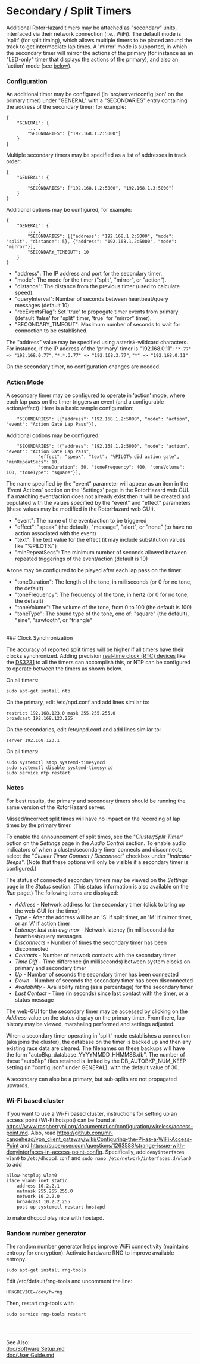 # Secondary / Split Timers

Additional RotorHazard timers may be attached as "secondary" units, interfaced via their network connection (i.e., WiFi).  The default mode is 'split' (for split timing), which allows multiple timers to be placed around the track to get intermediate lap times.  A 'mirror' mode is supported, in which the secondary timer will mirror the actions of the primary (for instance as an "LED-only" timer that displays the actions of the primary), and also an 'action' mode (see [below](#action-mode)).

### Configuration

An additional timer may be configured (in 'src/server/config.json' on the primary timer) under "GENERAL" with a "SECONDARIES" entry containing the address of the secondary timer; for example:
```
{
	"GENERAL": {
		... ,
		"SECONDARIES": ["192.168.1.2:5000"]
	}
}
```

Multiple secondary timers may be specified as a list of addresses in track order:
```
{
	"GENERAL": {
		... ,
		"SECONDARIES": ["192.168.1.2:5000", "192.168.1.3:5000"]
	}
}
```

Additional options may be configured, for example:
```
{
	"GENERAL": {
		... ,
		"SECONDARIES": [{"address": "192.168.1.2:5000", "mode": "split", "distance": 5}, {"address": "192.168.1.2:5000", "mode": "mirror"}],
		"SECONDARY_TIMEOUT": 10
	}
}
```
* "address": The IP address and port for the secondary timer.
* "mode": The mode for the timer ("split", "mirror", or "action").
* "distance": The distance from the previous timer (used to calculate speed).
* "queryInterval": Number of seconds between heartbeat/query messages (default 10).
* "recEventsFlag": Set 'true' to propogate timer events from primary (default 'false' for "split" timer, 'true' for "mirror" timer).
* "SECONDARY_TIMEOUT": Maximum number of seconds to wait for connection to be established.

The "address" value may be specified using asterisk-wildcard characters. For instance, if the IP address of the 'primary' timer is "192.168.0.11":  `"*.77" => "192.168.0.77"`, `"*.*.3.77" => "192.168.3.77"`, `"*" => "192.168.0.11"`

On the secondary timer, no configuration changes are needed.

### Action Mode

A secondary timer may be configured to operate in 'action' mode, where each lap pass on the timer triggers an event (and a configurable action/effect). Here is a basic sample configuration:
```
	"SECONDARIES": [{"address": "192.168.1.2:5000", "mode": "action", "event": "Action Gate Lap Pass"}],
```
Additional options may be configured:
```
	"SECONDARIES": [{"address": "192.168.1.2:5000", "mode": "action", "event": "Action Gate Lap Pass",
			"effect": "speak", "text": "%PILOT% did action gate", "minRepeatSecs": 10,
		 	"toneDuration": 50, "toneFrequency": 400, "toneVolume": 100, "toneType": "square"}],
```
The name specified by the "event" parameter will appear as an item in the 'Event Actions' section on the 'Settings' page in the RotorHazard web GUI. If a matching event/action does not already exist then it will be created and populated with the values specified by the "event" and "effect" parameters (these values may be modified in the RotorHazard web GUI).
* "event": The name of the event/action to be triggered
* "effect": "speak" (the default), "message", "alert", or "none" (to have no action associated with the event)
* "text": The text value for the effect (it may include substitution values like "%PILOT%")
* "minRepeatSecs": The minimum number of seconds allowed between repeated triggerings of the event/action (default is 10)

A tone may be configured to be played after each lap pass on the timer:
* "toneDuration": The length of the tone, in milliseconds (or 0 for no tone, the default)
* "toneFrequency": The frequency of the tone, in hertz (or 0 for no tone, the default)
* "toneVolume": The volume of the tone, from 0 to 100 (the default is 100)
* "toneType": The sound type of the tone, one of: "square" (the default), "sine", "sawtooth", or "triangle"

<br/>
### Clock Synchronization

The accuracy of reported split times will be higher if all timers have their clocks synchronized. Adding precision [real-time clock (RTC) devices](Real%20Time%20Clock.md) like the [DS3231](https://www.adafruit.com/product/3013) to all the timers can accomplish this, or NTP can be configured to operate between the timers as shown below.

On all timers:

	sudo apt-get install ntp

On the primary, edit /etc/npd.conf and add lines similar to:

	restrict 192.168.123.0 mask 255.255.255.0
	broadcast 192.168.123.255
	
On the secondaries, edit /etc/npd.conf and add lines similar to:

	server 192.168.123.1

On all timers:

	sudo systemctl stop systemd-timesyncd
	sudo systemctl disable systemd-timesyncd
	sudo service ntp restart

### Notes

For best results, the primary and secondary timers should be running the same version of the RotorHazard server.

Missed/incorrect split times will have no impact on the recording of lap times by the primary timer.

To enable the announcement of split times, see the "*Cluster/Split Timer*" option on the *Settings* page in the *Audio Control* section. To enable audio indicators of when a cluster/secondary timer connects and disconnects, select the "*Cluster Timer Connect / Disconnect*" checkbox under "*Indicator Beeps*". (Note that these options will only be visible if a secondary timer is configured.)

The status of connected secondary timers may be viewed on the *Settings* page in the *Status* section. (This status information is also available on the *Run* page.) The following items are displayed:
 * *Address* - Network address for the secondary timer (click to bring up the web-GUI for the timer)
 * *Type* - After the address will be an 'S' if split timer, an 'M' if mirror timer, or an 'A' if action timer
 * *Latency: last min avg max* - Network latency (in milliseconds) for heartbeat/query messages
 * *Disconnects* - Number of times the secondary timer has been disconnected
 * *Contacts* - Number of network contacts with the secondary timer
 * *Time Diff* - Time difference (in milliseconds) between system clocks on primary and secondary timer
 * *Up* - Number of seconds the secondary timer has been connected
 * *Down* - Number of seconds the secondary timer has been disconnected
 * *Availability* - Availability rating (as a percentage) for the secondary timer
 * *Last Contact* - Time (in seconds) since last contact with the timer, or a status message

The web-GUI for the secondary timer may be accessed by clicking on the *Address* value on the status display on the primary timer. From there, lap history may be viewed, marshaling performed and settings adjusted.

When a secondary timer operating in 'split' mode establishes a connection (aka joins the cluster), the database on the timer is backed up and then any existing race data are cleared. The filenames on these backups will have the form "autoBkp_database_YYYYMMDD_HHMMSS.db". The number of these "autoBkp" files retained is limited by the DB_AUTOBKP_NUM_KEEP setting (in "config.json" under GENERAL), with the default value of 30.

A secondary can also be a primary, but sub-splits are not propagated upwards.

### Wi-Fi based cluster

If you want to use a Wi-Fi based cluster, instructions for setting up an access point (Wi-Fi hotspot) can be found at
<https://www.raspberrypi.org/documentation/configuration/wireless/access-point.md>.
Also, read <https://github.com/mr-canoehead/vpn_client_gateway/wiki/Configuring-the-Pi-as-a-WiFi-Access-Point>
and <https://superuser.com/questions/1263588/strange-issue-with-denyinterfaces-in-access-point-config>.
Specifically, add `denyinterfaces wlan0` to `/etc/dhcpcd.conf` and `sudo nano /etc/network/interfaces.d/wlan0`
to add

```
allow-hotplug wlan0
iface wlan0 inet static
	address 10.2.2.1
	netmask 255.255.255.0
	network 10.2.2.0
	broadcast 10.2.2.255
	post-up systemctl restart hostapd
```
to make dhcpcd play nice with hostapd.

### Random number generator

The random number generator helps improve WiFi connectivity (maintains entropy for encryption). Activate hardware RNG to improve available entropy.

	sudo apt-get install rng-tools

Edit /etc/default/rng-tools and uncomment the line:

    HRNGDEVICE=/dev/hwrng

Then, restart rng-tools with

    sudo service rng-tools restart

<br/>

-----------------------------

See Also:  
[doc/Software Setup.md](Software%20Setup.md)  
[doc/User Guide.md](User%20Guide.md)
